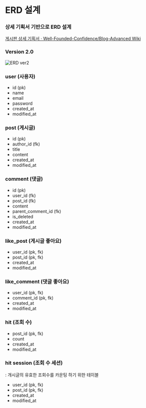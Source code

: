 # ERD 설계

### 상세 기획서 기반으로 ERD 설계
[게시판 상세 기획서 · Well-Founded-Confidence/Blog-Advanced Wiki](https://github.com/Well-Founded-Confidence/Blog-Advanced/wiki/%EA%B2%8C%EC%8B%9C%ED%8C%90-%EC%83%81%EC%84%B8-%EA%B8%B0%ED%9A%8D%EC%84%9C)

### Version 2.0
![ERD ver2](https://user-images.githubusercontent.com/56067179/186689875-5455f94c-a8ae-429a-bd30-7cacec455156.png)

### user (사용자)

- id (pk)
- name
- email
- password
- created_at
- modified_at

### post (게시글)

- id (pk)
- author_id (fk)
- title
- content
- created_at
- modified_at

### comment (댓글)

- id (pk)
- user_id (fk)
- post_id (fk)
- content
- parent_comment_id (fk)
- is_deleted
- created_at
- modified_at

### like_post (게시글 좋아요)

- user_id (pk, fk)
- post_id (pk, fk)
- created_at
- modified_at

### like_comment (댓글 좋아요)

- user_id (pk, fk)
- comment_id (pk, fk)
- created_at
- modified_at

### hit (조회 수)

- post_id (pk, fk)
- count
- created_at
- modified_at

### hit session (조회 수 세션)
: 개시글의 유효한 조회수를 카운팅 하기 위한 테이블

- user_id (pk, fk)
- post_id (pk, fk)
- created_at
- modified_at

